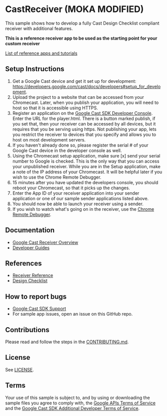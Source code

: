 # CastReceiver (MOKA MODIFIED)

This sample shows how to develop a fully Cast Design Checklist compliant receiver with additional features.

**This is a reference receiver app to be used as the starting point for your custom receiver**

[List of reference apps and tutorials](https://developers.google.com/cast/docs/downloads)

## Setup Instructions
1. Get a Google Cast device and get it set up for development: https://developers.google.com/cast/docs/developers#setup_for_development.
1. Upload the project to a website that can be accessed from your Chromecast. Later, when you publish your application, you will need to host so that it is accessible using HTTPS.
1. Register an application on the [Google Cast SDK Developer Console](https://cast.google.com/publish). Enter the URL for the player.html. There is a button marked publish, if
  you set that, then your receiver can be accessed by all devices, but it requires that you be serving using https.  Not publishing your app, lets you restrict the receiver to
  devices that you specify and allows you to host on most development servers.
1. If you haven't already done so, please register the serial # of your Google Cast device in the developer console as well.
1. Using the Chromecast setup application, make sure [x] send your serial number to Google is checked.  This is the only way that you can access your unpublished receiver.
  While you are in the Setup application, make a note of the IP address of your Chromecast. It will be helpful later if you wish to use the Chrome Remote Debugger.
1. 15 minutes after you have updated the developers console, you should reboot your Chromecast, so that it picks up the changes.
1. Enter the App ID of your receiver application into your sender application or one of our sample sender applications listed above.
1. You should now be able to launch your receiver using a sender.
1. If you wish to watch what's going on in the receiver, use the [Chrome Remote Debugger](https://developers.google.com/cast/docs/debugging#chrome).

## Documentation
* [Google Cast Receiver Overview](https://developers.google.com/cast/docs/caf_receiver/)
* [Developer Guides](https://developers.google.com/cast/docs/developers)

## References
* [Receiver Reference](https://developers.google.com/cast/docs/reference/caf_receiver/)
* [Design Checklist](http://developers.google.com/cast/docs/design_checklist)

## How to report bugs
* [Google Cast SDK Support](https://developers.google.com/cast/support)
* For sample app issues, open an issue on this GitHub repo.

## Contributions
Please read and follow the steps in the [CONTRIBUTING.md](CONTRIBUTING.md).

## License
See [LICENSE](LICENSE).

## Terms
Your use of this sample is subject to, and by using or downloading the sample files you agree to comply with, the [Google APIs Terms of Service](https://developers.google.com/terms/) and the [Google Cast SDK Additional Developer Terms of Service](https://developers.google.com/cast/docs/terms/).
